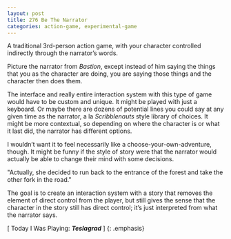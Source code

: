 ```yaml
---
layout: post
title: 276 Be The Narrator
categories: action-game, experimental-game
---
```

A traditional 3rd-person action game, with your character controlled indirectly through the narrator’s words.

Picture the narrator from *Bastion*, except instead of him saying the things that you as the character are doing, you are saying those things and the character then does them.

The interface and really entire interaction system with this type of game would have to be custom and unique.  It might be played with just a keyboard.  Or maybe there are dozens of potential lines you could say at any given time as the narrator, a la *Scribblenauts* style library of choices.  It might be more contextual, so depending on where the character is or what it last did, the narrator has different options.

I wouldn’t want it to feel necessarily like a choose-your-own-adventure, though.  It might be funny if the style of story were that the narrator would actually be able to change their mind with some decisions.

"Actually, she decided to run back to the entrance of the forest and take the other fork in the road."

The goal is to create an interaction system with a story that removes the element of direct control from the player, but still gives the sense that the character in the story still has direct control; it’s just interpreted from what the narrator says.

[ Today I Was Playing: ***Teslagrad*** ]
{: .emphasis}

